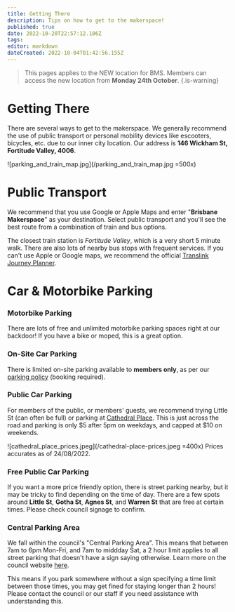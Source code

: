 ```yaml
---
title: Getting There
description: Tips on how to get to the makerspace!
published: true
date: 2022-10-20T22:57:12.106Z
tags: 
editor: markdown
dateCreated: 2022-10-04T01:42:56.155Z
---
```


> This pages applies to the NEW location for BMS. Members can access the new location from **Monday 24th October**.
{.is-warning}


# Getting There
There are several ways to get to the makerspace. We generally recommend the use of public transport or personal mobility devices like escooters, bicycles, etc. due to our inner city location. Our address is **146 Wickham St, Fortitude Valley, 4006**.

![parking_and_train_map.jpg](/parking_and_train_map.jpg =500x)

# Public Transport
We recommend that you use Google or Apple Maps and enter "**Brisbane Makerspace**" as your destination. Select public transport and you'll see the best route from a combination of train and bus options.

The closest train station is *Fortitude Valley*, which is a very short 5 minute walk. There are also lots of nearby bus stops with frequent services. If you can't use Apple or Google maps, we recommend the official [Translink Journey Planner](https://jp.translink.com.au/plan-your-journey/journey-planner).

# Car & Motorbike Parking
### Motorbike Parking
There are lots of free and unlimited motorbike parking spaces right at our backdoor! If you have a bike or moped, this is a great option.

### On-Site Car Parking
There is limited on-site parking available to **members only**, as per our [parking policy](/policies/parking) (booking required).

### Public Car Parking
For members of the public, or members' guests, we recommend trying Little St (can often be full) or parking at [Cathedral Place](https://goo.gl/maps/LE3iVDVs6yrzeh1e7). This is just across the road and parking is only $5 after 5pm on weekdays, and capped at $10 on weekends.


![cathedral_place_prices.jpeg](/cathedral-place-prices.jpeg =400x)
Prices accurates as of 24/08/2022.

### Free Public Car Parking

If you want a more price friendly option, there is street parking nearby, but it may be tricky to find depending on the time of day. There are a few spots around **Little St**, **Gotha St**, **Agnes St**, and **Warren St** that are free at certain times. Please check council signage to confirm.

### Central Parking Area
We fall within the council's "Central Parking Area". This means that between 7am to 6pm Mon-Fri, and 7am to middday Sat, a 2 hour limit applies to all street parking that doesn't have a sign saying otherwise. Learn more on the council website [here](https://www.brisbane.qld.gov.au/traffic-and-transport/parking-in-brisbane/parking-permits/brisbane-central-traffic-area).

This means if you park somewhere without a sign specifying a time limit between those times, you may get fined for staying longer than 2 hours! Please contact the council or our staff if you need assistance with understanding this.